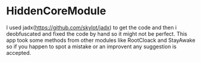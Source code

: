 # HiddenCoreModule
I used jadx(https://github.com/skylot/jadx) to get the code and then i deobfuscated and fixed the code by hand so it might not be perfect. This app took some methods from other modules like RootCloack and StayAwake so if you happen to spot a mistake or an improvent any suggestion is accepted.

